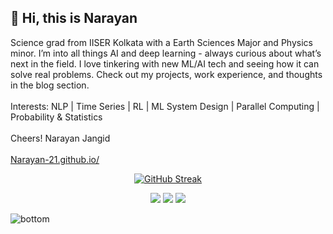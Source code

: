 
## 👋 Hi, this is Narayan
Science grad from IISER Kolkata with a Earth Sciences Major and Physics minor. I’m into all things AI and deep learning - always curious about what’s next in the field. I love tinkering with new ML/AI tech and seeing how it can solve real problems. Check out my projects, work experience, and thoughts in the blog section.
<br/><br/>
Interests: NLP | Time Series | RL | ML System Design | Parallel Computing | Probability & Statistics
<br><br/>
Cheers! Narayan Jangid
<br/><br/>
[Narayan-21.github.io/](https://narayan-21.github.io/) 

<div align="center">
  
[![GitHub Streak](https://streak-stats.demolab.com?user=Narayan-21&theme=highcontrast&hide_border=true)](https://git.io/streak-stats)

</div>



<p align="center">
    <a href="https://www.linkedin.com/in/nryn-221/" alt="Linkedin"><img src="https://raw.githubusercontent.com/jayehernandez/jayehernandez/3f5402efef9a0ae89211a6e04609558e862ca616/readme/linkedin-fill.svg"></a>
    <a href="mailto:naaidjan.19@gmail.com" alt="Contact me"><img src="https://raw.githubusercontent.com/jayehernandez/jayehernandez/3f5402efef9a0ae89211a6e04609558e862ca616/readme/mail-fill.svg"></a>
    <a href="https://narayan-21.github.io/" alt="My site"><img src="https://raw.githubusercontent.com/jayehernandez/jayehernandez/3f5402efef9a0ae89211a6e04609558e862ca616/readme/external-link-line.svg"></a>
  </p>
  <img src="https://raw.githubusercontent.com/jayehernandez/jayehernandez/dcd7447c179f5a1131590b6ccba2223e879ab655/readme/bottom.svg" alt="bottom">
